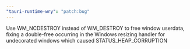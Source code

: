 ```yaml
---
"tauri-runtime-wry": "patch:bug"
---
```


Use WM_NCDESTROY instead of WM_DESTROY to free window userdata, fixing a double-free occurring in the Windows resizing handler for undecorated windows which caused STATUS_HEAP_CORRUPTION
